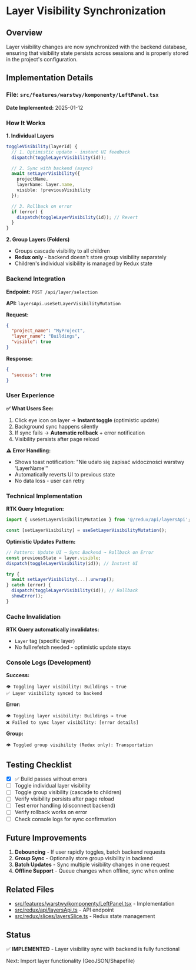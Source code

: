 # Layer Visibility Synchronization

## Overview

Layer visibility changes are now synchronized with the backend database, ensuring that visibility state persists across sessions and is properly stored in the project's configuration.

## Implementation Details

### File: `src/features/warstwy/komponenty/LeftPanel.tsx`

**Date Implemented:** 2025-01-12

### How It Works

**1. Individual Layers**
```typescript
toggleVisibility(layerId) {
  // 1. Optimistic update - instant UI feedback
  dispatch(toggleLayerVisibility(id));

  // 2. Sync with backend (async)
  await setLayerVisibility({
    projectName,
    layerName: layer.name,
    visible: !previousVisibility
  });

  // 3. Rollback on error
  if (error) {
    dispatch(toggleLayerVisibility(id)); // Revert
  }
}
```

**2. Group Layers (Folders)**
- Groups cascade visibility to all children
- **Redux only** - backend doesn't store group visibility separately
- Children's individual visibility is managed by Redux state

### Backend Integration

**Endpoint:** `POST /api/layer/selection`

**API:** `layersApi.useSetLayerVisibilityMutation`

**Request:**
```json
{
  "project_name": "MyProject",
  "layer_name": "Buildings",
  "visible": true
}
```

**Response:**
```json
{
  "success": true
}
```

### User Experience

**✅ What Users See:**
1. Click eye icon on layer → **Instant toggle** (optimistic update)
2. Background sync happens silently
3. If sync fails → **Automatic rollback** + error notification
4. Visibility persists after page reload

**⚠️ Error Handling:**
- Shows toast notification: "Nie udało się zapisać widoczności warstwy 'LayerName'"
- Automatically reverts UI to previous state
- No data loss - user can retry

### Technical Implementation

**RTK Query Integration:**
```typescript
import { useSetLayerVisibilityMutation } from '@/redux/api/layersApi';

const [setLayerVisibility] = useSetLayerVisibilityMutation();
```

**Optimistic Updates Pattern:**
```typescript
// Pattern: Update UI → Sync Backend → Rollback on Error
const previousState = layer.visible;
dispatch(toggleLayerVisibility(id)); // Instant UI

try {
  await setLayerVisibility(...).unwrap();
} catch (error) {
  dispatch(toggleLayerVisibility(id)); // Rollback
  showError();
}
```

### Cache Invalidation

**RTK Query automatically invalidates:**
- `Layer` tag (specific layer)
- No full refetch needed - optimistic update stays

### Console Logs (Development)

**Success:**
```
👁️ Toggling layer visibility: Buildings → true
✅ Layer visibility synced to backend
```

**Error:**
```
👁️ Toggling layer visibility: Buildings → true
❌ Failed to sync layer visibility: [error details]
```

**Group:**
```
👁️ Toggled group visibility (Redux only): Transportation
```

## Testing Checklist

- [x] ✅ Build passes without errors
- [ ] Toggle individual layer visibility
- [ ] Toggle group visibility (cascade to children)
- [ ] Verify visibility persists after page reload
- [ ] Test error handling (disconnect backend)
- [ ] Verify rollback works on error
- [ ] Check console logs for sync confirmation

## Future Improvements

1. **Debouncing** - If user rapidly toggles, batch backend requests
2. **Group Sync** - Optionally store group visibility in backend
3. **Batch Updates** - Sync multiple visibility changes in one request
4. **Offline Support** - Queue changes when offline, sync when online

## Related Files

- [src/features/warstwy/komponenty/LeftPanel.tsx](../src/features/warstwy/komponenty/LeftPanel.tsx) - Implementation
- [src/redux/api/layersApi.ts](../src/redux/api/layersApi.ts) - API endpoint
- [src/redux/slices/layersSlice.ts](../src/redux/slices/layersSlice.ts) - Redux state management

## Status

✅ **IMPLEMENTED** - Layer visibility sync with backend is fully functional

Next: Import layer functionality (GeoJSON/Shapefile)
